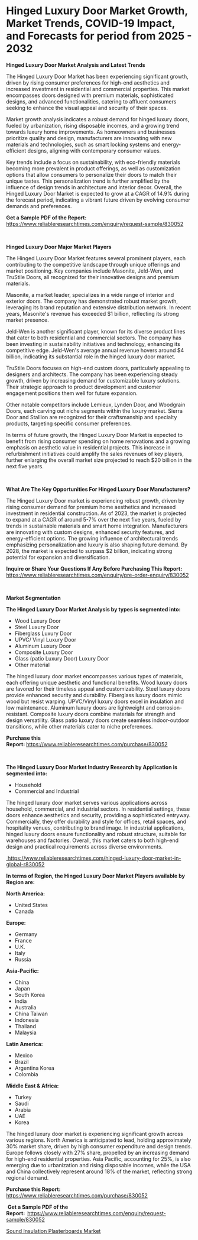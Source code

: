 <p><h1>Hinged Luxury Door Market Growth, Market Trends, COVID-19 Impact, and Forecasts for period from 2025 - 2032</h1></p><p><strong>Hinged Luxury Door Market Analysis and Latest Trends</strong></p>
<p><p>The Hinged Luxury Door Market has been experiencing significant growth, driven by rising consumer preferences for high-end aesthetics and increased investment in residential and commercial properties. This market encompasses doors designed with premium materials, sophisticated designs, and advanced functionalities, catering to affluent consumers seeking to enhance the visual appeal and security of their spaces.</p><p>Market growth analysis indicates a robust demand for hinged luxury doors, fueled by urbanization, rising disposable incomes, and a growing trend towards luxury home improvements. As homeowners and businesses prioritize quality and design, manufacturers are innovating with new materials and technologies, such as smart locking systems and energy-efficient designs, aligning with contemporary consumer values.</p><p>Key trends include a focus on sustainability, with eco-friendly materials becoming more prevalent in product offerings, as well as customization options that allow consumers to personalize their doors to match their unique tastes. This personalization trend is further amplified by the influence of design trends in architecture and interior decor. Overall, the Hinged Luxury Door Market is expected to grow at a CAGR of 14.9% during the forecast period, indicating a vibrant future driven by evolving consumer demands and preferences.</p></p>
<p><strong>Get a Sample PDF of the Report:&nbsp;</strong> <a href="https://www.reliableresearchtimes.com/enquiry/request-sample/830052?utm_campaign=2233&utm_medium=2&utm_source=Github&utm_content=ia&utm_term=25032025&utm_id=hinged-luxury-door">https://www.reliableresearchtimes.com/enquiry/request-sample/830052</a></p>
<p>&nbsp;</p>
<p><strong>Hinged Luxury Door Major Market Players</strong></p>
<p><p>The Hinged Luxury Door Market features several prominent players, each contributing to the competitive landscape through unique offerings and market positioning. Key companies include Masonite, Jeld-Wen, and TruStile Doors, all recognized for their innovative designs and premium materials.</p><p>Masonite, a market leader, specializes in a wide range of interior and exterior doors. The company has demonstrated robust market growth, leveraging its brand reputation and extensive distribution network. In recent years, Masonite's revenue has exceeded $1 billion, reflecting its strong market presence.</p><p>Jeld-Wen is another significant player, known for its diverse product lines that cater to both residential and commercial sectors. The company has been investing in sustainability initiatives and technology, enhancing its competitive edge. Jeld-Wen's average annual revenue hovers around $4 billion, indicating its substantial role in the hinged luxury door market.</p><p>TruStile Doors focuses on high-end custom doors, particularly appealing to designers and architects. The company has been experiencing steady growth, driven by increasing demand for customizable luxury solutions. Their strategic approach to product development and customer engagement positions them well for future expansion.</p><p>Other notable competitors include Lemieux, Lynden Door, and Woodgrain Doors, each carving out niche segments within the luxury market. Sierra Door and Stallion are recognized for their craftsmanship and specialty products, targeting specific consumer preferences.</p><p>In terms of future growth, the Hinged Luxury Door Market is expected to benefit from rising consumer spending on home renovations and a growing emphasis on aesthetic value in residential projects. This increase in refurbishment initiatives could amplify the sales revenues of key players, further enlarging the overall market size projected to reach $20 billion in the next five years.</p></p>
<p>&nbsp;</p>
<p><strong>What Are The Key Opportunities For Hinged Luxury Door Manufacturers?</strong></p>
<p><p>The Hinged Luxury Door market is experiencing robust growth, driven by rising consumer demand for premium home aesthetics and increased investment in residential construction. As of 2023, the market is projected to expand at a CAGR of around 5-7% over the next five years, fueled by trends in sustainable materials and smart home integration. Manufacturers are innovating with custom designs, enhanced security features, and energy-efficient options. The growing influence of architectural trends emphasizing personalization and luxury is also shaping future demand. By 2028, the market is expected to surpass $2 billion, indicating strong potential for expansion and diversification.</p></p>
<p><strong>Inquire or Share Your Questions If Any Before Purchasing This Report:</strong> <a href="https://www.reliableresearchtimes.com/enquiry/pre-order-enquiry/830052?utm_campaign=2233&utm_medium=2&utm_source=Github&utm_content=ia&utm_term=25032025&utm_id=hinged-luxury-door">https://www.reliableresearchtimes.com/enquiry/pre-order-enquiry/830052</a></p>
<p>&nbsp;</p>
<p><strong>Market Segmentation</strong></p>
<p><strong>The Hinged Luxury Door Market Analysis by types is segmented into:</strong></p>
<p><ul><li>Wood Luxury Door</li><li>Steel Luxury Door</li><li>Fiberglass Luxury Door</li><li>UPVC/ Vinyl Luxury Door</li><li>Aluminum Luxury Door</li><li>Composite Luxury Door</li><li>Glass (patio Luxury Door) Luxury Door</li><li>Other material</li></ul></p>
<p><p>The hinged luxury door market encompasses various types of materials, each offering unique aesthetic and functional benefits. Wood luxury doors are favored for their timeless appeal and customizability. Steel luxury doors provide enhanced security and durability. Fiberglass luxury doors mimic wood but resist warping. UPVC/Vinyl luxury doors excel in insulation and low maintenance. Aluminum luxury doors are lightweight and corrosion-resistant. Composite luxury doors combine materials for strength and design versatility. Glass patio luxury doors create seamless indoor-outdoor transitions, while other materials cater to niche preferences.</p></p>
<p><strong>Purchase this Report:&nbsp;</strong><a href="https://www.reliableresearchtimes.com/purchase/830052?utm_campaign=2233&utm_medium=2&utm_source=Github&utm_content=ia&utm_term=25032025&utm_id=hinged-luxury-door">https://www.reliableresearchtimes.com/purchase/830052</a></p>
<p>&nbsp;</p>
<p><strong>The Hinged Luxury Door Market Industry Research by Application is segmented into:</strong></p>
<p><ul><li>Household</li><li>Commercial and Industrial</li></ul></p>
<p><p>The hinged luxury door market serves various applications across household, commercial, and industrial sectors. In residential settings, these doors enhance aesthetics and security, providing a sophisticated entryway. Commercially, they offer durability and style for offices, retail spaces, and hospitality venues, contributing to brand image. In industrial applications, hinged luxury doors ensure functionality and robust structure, suitable for warehouses and factories. Overall, this market caters to both high-end design and practical requirements across diverse environments.</p></p>
<p><a href="https://www.reliableresearchtimes.com/hinged-luxury-door-market-in-global-r830052?utm_campaign=2233&utm_medium=2&utm_source=Github&utm_content=ia&utm_term=25032025&utm_id=hinged-luxury-door">&nbsp;https://www.reliableresearchtimes.com/hinged-luxury-door-market-in-global-r830052</a></p>
<p><strong>In terms of Region, the Hinged Luxury Door Market Players available by Region are:</strong></p>
<p>
    <p> <strong> North America: </strong>
        <ul>
            <li>United States</li>
            <li>Canada</li>
        </ul>
        </p> 
    <p> <strong> Europe: </strong>
        <ul>
            <li>Germany</li>
            <li>France</li>
            <li>U.K.</li>
            <li>Italy</li>
            <li>Russia</li>
        </ul>
        </p> 
    <p> <strong> Asia-Pacific: </strong>
        <ul>
            <li>China</li>
            <li>Japan</li>
            <li>South Korea</li>
            <li>India</li>
            <li>Australia</li>
            <li>China Taiwan</li>
            <li>Indonesia</li>
            <li>Thailand</li>
            <li>Malaysia</li>
        </ul>
        </p> 
    <p> <strong> Latin America: </strong>
        <ul>
            <li>Mexico</li>
            <li>Brazil</li>
            <li>Argentina Korea</li>
            <li>Colombia</li>
        </ul>
        </p> 
    <p> <strong> Middle East & Africa: </strong>
        <ul>
            <li>Turkey</li>
            <li>Saudi</li>
            <li>Arabia</li>
            <li>UAE</li>
            <li>Korea</li>
        </ul>
    </p>
    </p>
<p><p>The hinged luxury door market is experiencing significant growth across various regions. North America is anticipated to lead, holding approximately 30% market share, driven by high consumer expenditure and design trends. Europe follows closely with 27% share, propelled by an increasing demand for high-end residential properties. Asia Pacific, accounting for 25%, is also emerging due to urbanization and rising disposable incomes, while the USA and China collectively represent around 18% of the market, reflecting strong regional demand.</p></p>
<p><strong>Purchase this Report: </strong><a href="https://www.reliableresearchtimes.com/purchase/830052?utm_campaign=2233&utm_medium=2&utm_source=Github&utm_content=ia&utm_term=25032025&utm_id=hinged-luxury-door">https://www.reliableresearchtimes.com/purchase/830052</a></p>
<p>&nbsp;<strong>Get a Sample PDF of the Report:&nbsp;&nbsp;</strong><a href="https://www.reliableresearchtimes.com/enquiry/request-sample/830052?utm_campaign=2233&utm_medium=2&utm_source=Github&utm_content=ia&utm_term=25032025&utm_id=hinged-luxury-door">https://www.reliableresearchtimes.com/enquiry/request-sample/830052</a></p>
<p><strong></strong></p>
<p><p><a href="https://github.com/NarcisoFerry/Market-Research-Report-List-1/blob/main/sound-insulation-plasterboards-market.md?utm_campaign=2233&utm_medium=2&utm_source=Github&utm_content=ia&utm_term=25032025&utm_id=hinged-luxury-door">Sound Insulation Plasterboards Market</a></p></p>